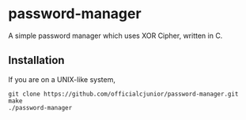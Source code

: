 # password-manager

A simple password manager which uses XOR Cipher, written in C.

## Installation 

If you are on a UNIX-like system,
```
git clone https://github.com/officialcjunior/password-manager.git
make
./password-manager
```

